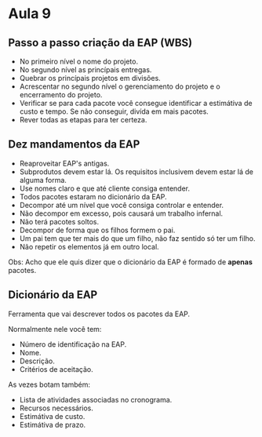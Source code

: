# Aula 9

## Passo a passo criação da EAP (WBS)

* No primeiro nível o nome do projeto.
* No segundo nível as princípais entregas.
* Quebrar os princípais projetos em divisões.
* Acrescentar no segundo nível o gerenciamento do projeto e o encerramento do projeto.
* Verificar se para cada pacote você consegue identificar a estimátiva de custo e tempo. Se não conseguir, divída em mais pacotes.
* Rever todas as etapas para ter certeza.

## Dez mandamentos da EAP

* Reaproveitar EAP's antigas.
* Subprodutos devem estar lá. Os requisitos inclusivem devem estar lá de alguma forma.
* Use nomes claro e que até cliente consiga entender.
* Todos pacotes estaram no dicionário da EAP.
* Decompor até um nível que você consiga controlar e entender.
* Não decompor em excesso, pois causará um trabalho infernal.
* Não terá pacotes soltos.
* Decompor de forma que os filhos formem o pai.
* Um pai tem que ter mais do que um filho, não faz sentido só ter um filho.
* Não repetir os elementos já em outro local.

Obs: Acho que ele quis dizer que o dicionário da EAP é formado de **apenas** pacotes.

## Dicionário da EAP
Ferramenta que vai descrever todos os pacotes da EAP.

Normalmente nele você tem:  
* Número de identificação na EAP.
* Nome.
* Descrição.
* Critérios de aceitação.

As vezes botam também:  
* Lista de atividades associadas no cronograma.
* Recursos necessários.
* Estimátiva de custo.
* Estimátiva de prazo.
